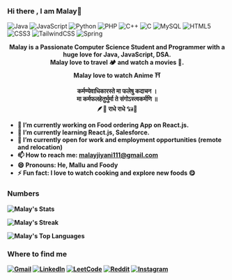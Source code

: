 ### Hi there , I am Malay👋

![Java](https://img.shields.io/badge/java-%23ED8B00.svg?style=for-the-badge&logo=openjdk&logoColor=white)
![JavaScript](https://img.shields.io/badge/javascript-%23323330.svg?style=for-the-badge&logo=javascript&logoColor=%23F7DF1E)
![Python](https://img.shields.io/badge/python-3670A0?style=for-the-badge&logo=python&logoColor=ffdd54)
![PHP](https://img.shields.io/badge/php-%23777BB4.svg?style=for-the-badge&logo=php&logoColor=white)
![C++](https://img.shields.io/badge/c++-%2300599C.svg?style=for-the-badge&logo=c%2B%2B&logoColor=white)
![C](https://img.shields.io/badge/c-%2300599C.svg?style=for-the-badge&logo=c&logoColor=white)
![MySQL](https://img.shields.io/badge/mysql-%2300f.svg?style=for-the-badge&logo=mysql&logoColor=white)
![HTML5](https://img.shields.io/badge/html5-%23E34F26.svg?style=for-the-badge&logo=html5&logoColor=white)
![CSS3](https://img.shields.io/badge/css3-%231572B6.svg?style=for-the-badge&logo=css3&logoColor=white)
![TailwindCSS](https://img.shields.io/badge/tailwindcss-%2338B2AC.svg?style=for-the-badge&logo=tailwind-css&logoColor=white)
![Spring](https://img.shields.io/badge/spring-%236DB33F.svg?style=for-the-badge&logo=spring&logoColor=white)



<p align="center">
<b>Malay<b> is a Passionate Computer Science Student and Programmer with a huge love for Java, JavaScript, DSA. 
<br>
<b>Malay<b> love to travel 🏕️ and watch a movies 🎥.
<br>
<b>Malay<b> love to watch Anime ⛩️
<br>
</p>

<p align="center">
कर्मण्येवाधिकारस्ते मा फलेषु कदाचन । <br>
मा कर्मफलहेतुर्भुर्मा ते संगोऽस्त्वकर्मणि ॥ <br>
🪶🦚 राधे राधे 𓃔🦚
</p>


- 🔭 I’m currently working on Food ordering App on React.js.
- 🌱 I’m currently learning React.js, Salesforce.
- 👯 I’m currently open for work and employment opportunities (remote and relocation)
- 📫 How to reach me: malayjiyani111@gmail.com
- 😄 Pronouns: He, Mallu and Foody
- ⚡ Fun fact: I love to watch cooking and explore new foods 😋


### Numbers
![Malay's Stats](https://github-readme-stats.vercel.app/api?username=Malay27&theme=darcula&show_icons=true&hide_border=true&count_private=true)

![Malay's Streak](https://github-readme-streak-stats.herokuapp.com/?user=Malay27&theme=darcula&hide_border=true)

![Malay's Top Languages](https://github-readme-stats.vercel.app/api/top-langs/?username=Malay27&theme=darcula&show_icons=true&hide_border=true&layout=compact)



### Where to find me

[![Gmail](https://img.shields.io/badge/Gmail-D14836?style=for-the-badge&logo=gmail&logoColor=white)](mailto:malayjiyani111@gmail.com)
[![LinkedIn](https://img.shields.io/badge/linkedin-%230077B5.svg?style=for-the-badge&logo=linkedin&logoColor=white)](https://linkedin.com/in/malayjiyani)
[![LeetCode](https://img.shields.io/badge/LeetCode-000000?style=for-the-badge&logo=LeetCode&logoColor=#d16c06)](https://leetcode.com/20bce111/)
[![Reddit](https://img.shields.io/badge/Reddit-%23FF4500.svg?style=for-the-badge&logo=Reddit&logoColor=white)](https://www.reddit.com/user/reva_de_ne111)
[![Instagram](https://img.shields.io/badge/Instagram-%23E4405F.svg?style=for-the-badge&logo=Instagram&logoColor=white)](https://www.instagram.com/malay.jiyani/)
